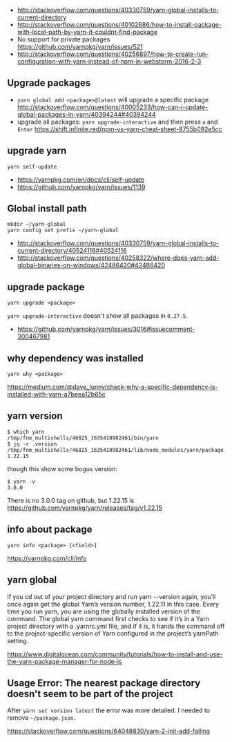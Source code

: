 - http://stackoverflow.com/questions/40330759/yarn-global-installs-to-current-directory
- http://stackoverflow.com/questions/40102686/how-to-install-package-with-local-path-by-yarn-it-couldnt-find-package
- No support for private packages https://github.com/yarnpkg/yarn/issues/521
- http://stackoverflow.com/questions/40256897/how-to-create-run-configuration-with-yarn-instead-of-npm-in-webstorm-2016-2-3

## Upgrade packages

- `yarn global add <package>@latest` will upgrade a specific package http://stackoverflow.com/questions/40005233/how-can-i-update-global-packages-in-yarn/40394244#40394244
- upgrade all packages: `yarn upgrade-interactive` and then press `a` and `Enter` https://shift.infinite.red/npm-vs-yarn-cheat-sheet-8755b092e5cc

## upgrade yarn

`yarn self-update`

- https://yarnpkg.com/en/docs/cli/self-update
- https://github.com/yarnpkg/yarn/issues/1139

## Global install path

```
mkdir ~/yarn-global
yarn config set prefix ~/yarn-global
```

- http://stackoverflow.com/questions/40330759/yarn-global-installs-to-current-directory/40524116#40524116
- http://stackoverflow.com/questions/40258322/where-does-yarn-add-global-binaries-on-windows/42486420#42486420

## upgrade package

`yarn upgrade <package>`

`yarn upgrade-interactive` doesn't show all packages in `0.27.5`.

- https://github.com/yarnpkg/yarn/issues/3016#issuecomment-300467981

## why dependency was installed

`yarn why <package>`

https://medium.com/@dave_lunny/check-why-a-specific-dependency-is-installed-with-yarn-a7beea12b65c

## yarn version

```
$ which yarn
/tmp/fnm_multishells/46825_1635418982461/bin/yarn
$ jq -r .version /tmp/fnm_multishells/46825_1635418982461/lib/node_modules/yarn/package.json
1.22.15
```

though this show some bogus version:

```
$ yarn -v
3.0.0
```

There is no 3.0.0 tag on github, but 1.22.15 is
https://github.com/yarnpkg/yarn/releases/tag/v1.22.15

## info about package

`yarn info <package> [<field>]`

https://yarnpkg.com/cli/info

## yarn global

if you cd out of your project directory and run yarn --version again, you’ll once again get the global Yarn’s version number, 1.22.11 in this case. Every time you run yarn, you are using the globally installed version of the command. The global yarn command first checks to see if it’s in a Yarn project directory with a .yarnrc.yml file, and if it is, it hands the command off to the project-specific version of Yarn configured in the project’s yarnPath setting.

https://www.digitalocean.com/community/tutorials/how-to-install-and-use-the-yarn-package-manager-for-node-js

## Usage Error: The nearest package directory doesn't seem to be part of the project

After `yarn set version latest` the error was more detailed. I needed to remove `~/package.json`.

https://stackoverflow.com/questions/64048830/yarn-2-init-add-failing
